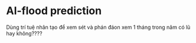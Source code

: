 # AI-flood prediction
Dùng trí tuệ nhân tạo để xem sét và phán đáon xem 1 tháng trong năm có lũ hay không????

